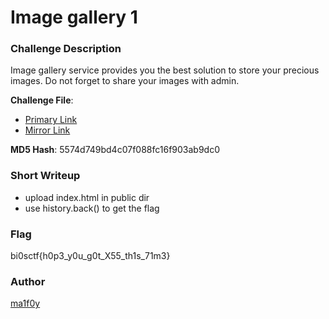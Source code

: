 # Image gallery 1

### Challenge Description

Image gallery service provides you the best solution to store your precious images. Do not forget to share your images with admin.

**Challenge File**:
+ [Primary Link](./handout/chall.zip)
+ [Mirror Link](./handout/chall.zip)

**MD5 Hash**:
5574d749bd4c07f088fc16f903ab9dc0 

### Short Writeup

+ upload index.html in public dir 
+ use history.back() to get the flag

### Flag

bi0sctf{h0p3_y0u_g0t_X55_th1s_71m3}

### Author

[ma1f0y]("https://twitter.com/mal_f0y")